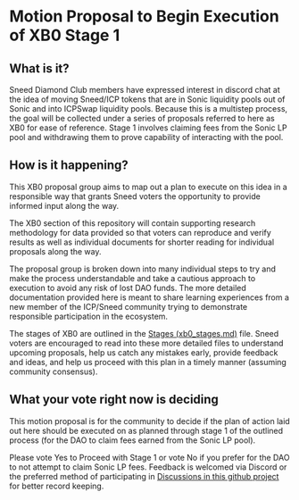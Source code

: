 # Motion Proposal to Begin Execution of XB0 Stage 1

## What is it?
Sneed Diamond Club members have expressed interest in discord chat at the idea of moving Sneed/ICP tokens that are in Sonic liquidity pools out of Sonic and into ICPSwap liquidity pools. Because this is a multistep process, the goal will be collected under a series of proposals referred to here as XB0 for ease of reference. Stage 1 involves claiming fees from the Sonic LP pool and withdrawing them to prove capability of interacting with the pool.

## How is it happening?
This XB0 proposal group aims to map out a plan to execute on this idea in a responsible way that grants Sneed voters the opportunity to provide informed input along the way.

The XB0 section of this repository will contain supporting research methodology for data provided so that voters can reproduce and verify results as well as individual documents for shorter reading for individual proposals along the way.

The proposal group is broken down into many individual steps to try and make the process understandable and take a cautious approach to execution to avoid any risk of lost DAO funds. The more detailed documentation provided here is meant to share learning experiences from a new member of the ICP/Sneed community trying to demonstrate responsible participation in the ecosystem.

The stages of XB0 are outlined in the [Stages (xb0_stages.md)](xb0_stages.md) file. Sneed voters are encouraged to read into these more detailed files to understand upcoming proposals, help us catch any mistakes early, provide feedback and ideas, and help us proceed with this plan in a timely manner (assuming community consensus).

## What your vote right now is deciding
This motion proposal is for the community to decide if the plan of action laid out here should be executed on as planned through stage 1 of the outlined process (for the DAO to claim fees earned from the Sonic LP pool).

Please vote Yes to Proceed with Stage 1 or vote No if you prefer for the DAO to not attempt to claim Sonic LP fees. Feedback is welcomed via Discord or the preferred method of participating in [Discussions in this github project](https://github.com/XanderBrendon/sneed_props/discussions) for better record keeping.